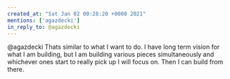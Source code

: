 ```yaml
---
created_at: "Sat Jan 02 00:28:20 +0000 2021"
mentions: ['agazdecki']
in_reply_to: @agazdecki
---
```


@agazdecki Thats similar to what I want to do. I have long term vision for what I am building, but I am building various pieces simultaneously and whichever ones start to really pick up I will focus on. Then I can build from there.